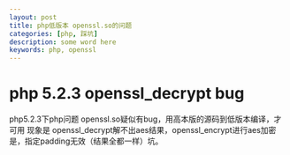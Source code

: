 ```yaml
---
layout: post
title: php低版本 openssl.so的问题
categories: [php, 踩坑]
description: some word here
keywords: php, openssl
---
```


# php 5.2.3 openssl_decrypt bug
php5.2.3下php问题 openssl.so疑似有bug，用高本版的源码到低版本编译，才可用
现象是 openssl_decrypt解不出aes结果，openssl_encrypt进行aes加密是，指定padding无效（结果全都一样）坑。